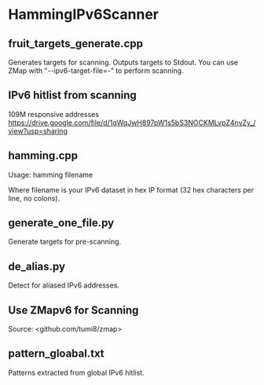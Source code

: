 # HammingIPv6Scanner

## fruit_targets_generate.cpp
Generates targets for scanning. Outputs targets to Stdout. You can use ZMap with "--ipv6-target-file=-" to perform scanning.

## IPv6 hitlist from scanning
109M responsive addresses
https://drive.google.com/file/d/1qWqJwH897pW1s5bS3NOCKMLvpZ4nyZy_/view?usp=sharing

## hamming.cpp
Usage:  hamming filename

Where filename is your IPv6 dataset in hex IP format (32 hex characters per line, no colons).

## generate_one_file.py
Generate targets for pre-scanning.

## de_alias.py
Detect for aliased IPv6 addresses.

## Use ZMapv6 for Scanning
Source: <github.com/tumi8/zmap>

## pattern_gloabal.txt
Patterns extracted from global IPv6 hitlist.
